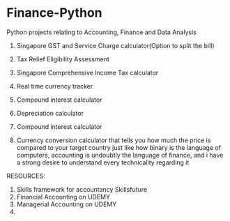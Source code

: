 # Finance-Python
Python projects relating to Accounting, Finance and Data Analysis



1) Singapore GST and Service Charge calculator(Option to split the bill)
2) Tax Relief Eligibility Assessment 













4) Singapore Comprehensive Income Tax calculator
5) Real time currency tracker
6) Compound interest calculator
7) Depreciation calculator
8) Compound interest calculator
9) Currency conversion calculator that tells you how much the price is compared to your target country
just like how binary is the language of computers, accounting is undoubtly the language of finance, and i have a strong desire to understand every technicality regarding it


RESOURCES:
1. Skills framework for accountancy Skillsfuture
2. Financial Accounting on UDEMY
3. Managerial Accounting on UDEMY
4. 
